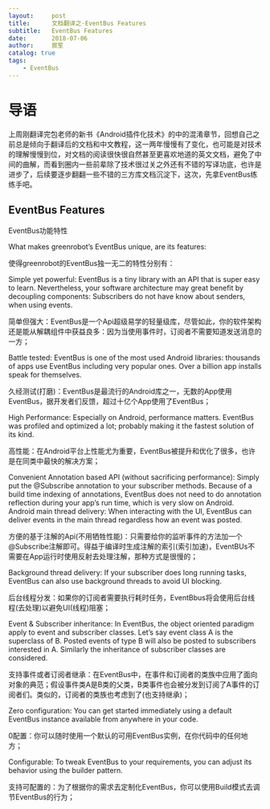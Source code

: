 ```yaml
---
layout:     post
title:      文档翻译之-EventBus Features
subtitle:   EventBus Features
date:       2018-07-06
author:     宸笙
catalog: true
tags:
    - EventBus
---
```




# 导语

上周刚翻译完包老师的新书《Android插件化技术》的中的混淆章节，回想自己之前总是倾向于翻译后的文档和中文教程，这一两年慢慢有了变化，也可能是对技术的理解慢慢到位，对文档的阅读很快很自然甚至更喜欢地道的英文文档，避免了中间的曲解，而看到圈内一些前辈除了技术很过关之外还有不错的写译功底，也许是进步了，后续要逐步翻翻一些不错的三方库文档沉淀下，这次，先拿EventBus练练手吧。

## EventBus Features

EventBus功能特性

What makes greenrobot’s EventBus unique, are its features:

使得greenrobot的EventBus独一无二的特性分别有：

Simple yet powerful: EventBus is a tiny library with an API that is super easy to learn. Nevertheless, your software architecture may great benefit by decoupling components: Subscribers do not have know about senders, when using events.

简单但强大：EventBus是一个Api超级易学的轻量级库，尽管如此，你的软件架构还是能从解耦组件中获益良多：因为当使用事件时，订阅者不需要知道发送消息的一方；

Battle tested: EventBus is one of the most used Android libraries: thousands of apps use EventBus including very popular ones. Over a billion app installs speak for themselves.

久经测试(打磨)：EventBus是最流行的Android库之一，无数的App使用EventBus，据开发者们反馈，超过十亿个App使用了EventBus；

High Performance: Especially on Android, performance matters. EventBus was profiled and optimized a lot; probably making it the fastest solution of its kind.

高性能：在Android平台上性能尤为重要，EventBus被提升和优化了很多，也许是在同类中最快的解决方案；

Convenient Annotation based API (without sacrificing performance): Simply put the @Subscribe annotation to your subscriber methods. Because of a build time indexing of annotations, EventBus does not need to do annotation reflection during your app’s run time, which is very slow on Android.
Android main thread delivery: When interacting with the UI, EventBus can deliver events in the main thread regardless how an event was posted.

方便的基于注解的Api(不用牺牲性能)：只需要给你的监听事件的方法加一个@Subscribe注解即可。得益于编译时生成注解的索引(索引加速)，EventBUs不需要在App运行时使用反射去处理注解，那种方式是很慢的；

Background thread delivery: If your subscriber does long running tasks, EventBus can also use background threads to avoid UI blocking.

后台线程分发：如果你的订阅者需要执行耗时任务，EventBbus将会使用后台线程(去处理)以避免UI(线程)阻塞；

Event & Subscriber inheritance: In EventBus, the object oriented paradigm apply to event and subscriber classes. Let’s say event class A is the superclass of B. Posted events of type B will also be posted to subscribers interested in A. Similarly the inheritance of subscriber classes are considered.

支持事件或者订阅者继承：在EventBus中，在事件和订阅者的类族中应用了面向对象的典范；假设事件类A是B类的父类，B类事件也会被分发到订阅了A事件的订阅者们。类似的，订阅者的类族也考虑到了(也支持继承)；

Zero configuration: You can get started immediately using a default EventBus instance available from anywhere in your code.

0配置：你可以随时使用一个默认的可用EventBus实例，在你代码中的任何地方；

Configurable: To tweak EventBus to your requirements, you can adjust its behavior using the builder pattern.

支持可配置的：为了根据你的需求去定制化EventBus，你可以使用Build模式去调节EventBus的行为；

